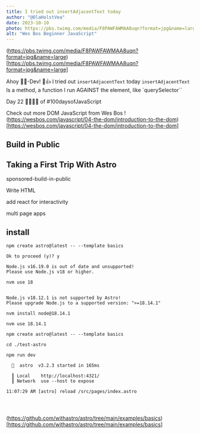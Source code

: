 ```yaml
---
title: I tried out insertAdjacentText today
author: "@OlaHolstVea"
date: 2023-10-10
photo: https://pbs.twimg.com/media/F8PAWFAWMAA8uqn?format=jpg&name=large
alt: "Wes Bos Beginner JavaScript"
---
```


(https://pbs.twimg.com/media/F8PAWFAWMAA8uqn?format=jpg&name=large)[https://pbs.twimg.com/media/F8PAWFAWMAA8uqn?format=jpg&name=large]

Ahoy 🏴‍☠️-Dev! 🥳👍
I tried out `insertAdjacentText` today
`insertAdjacentText` Is a method, a function I run AGAINST the element, like `querySelector``

Day 22 💪😺🏴‍☠️ of #100daysofJavaScript

Check out more DOM JavaScript from Wes Bos !(https://wesbos.com/javascript/04-the-dom/introduction-to-the-dom)[https://wesbos.com/javascript/04-the-dom/introduction-to-the-dom]

## Build in Public

## Taking a First Trip With Astro

sponsored-build-in-public

Write HTML

add react for interactivity

multi page apps

## install

```shell
npm create astro@latest -- --template basics

Ok to proceed (y)? y

Node.js v16.19.0 is out of date and unsupported!
Please use Node.js v18 or higher.

nvm use 18


Node.js v18.12.1 is not supported by Astro!
Please upgrade Node.js to a supported version: ">=18.14.1"

nvm install node@18.14.1

nvm use 18.14.1

npm create astro@latest -- --template basics

cd ./test-astro

npm run dev

  🚀  astro  v3.2.3 started in 165ms

  ┃ Local    http://localhost:4321/
  ┃ Network  use --host to expose

11:07:29 AM [astro] reload /src/pages/index.astro




```

(https://github.com/withastro/astro/tree/main/examples/basics)[https://github.com/withastro/astro/tree/main/examples/basics]
